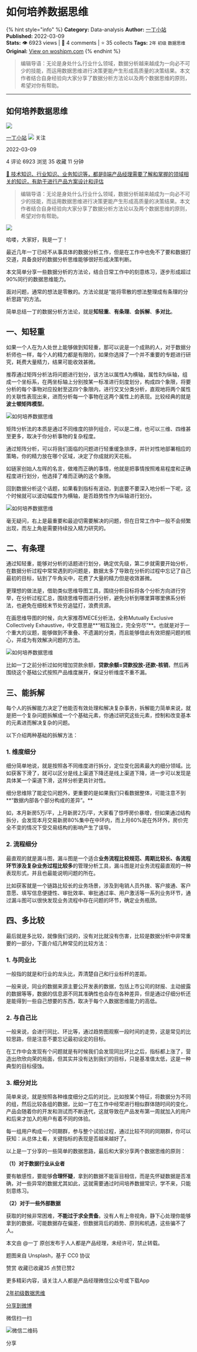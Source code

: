 # 如何培养数据思维
{% hint style="info" %}
**Category:** Data-analysis
**Author:** [一丁小站](https://www.woshipm.com/u/1033629)
**Published:** 2022-03-09  
**Stats:** 👁️ 6923 views | 💬 4 comments | ⭐ 35 collects
**Tags:** `2年` `初级` `数据思维`
**Original:** [View on woshipm.com](https://www.woshipm.com/data-analysis/5346829.html)
{% endhint %}
> 编辑导语：无论是身处什么行业什么领域，数据分析越来越成为一向必不可少的技能，而运用数据思维进行决策更能产生形成高质量的决策结果。本文作者结合自身经验向大家分享了数据分析方法论以及两个数据思维的原则，希望对你有帮助。

---

## 如何培养数据思维

[![](https://image.woshipm.com/wp-files/2022/01/o1UhfhU59aKfE5cxwpDu.jpg!/both/72x72)](https://www.woshipm.com/u/1033629)

[一丁小站](https://www.woshipm.com/u/1033629) ![](https://static.woshipm.com/tag/1101_1@2x.png) 关注

2022-03-09

4 评论 6923 浏览 35 收藏 11 分钟

[🔗 技术知识、行业知识、业务知识等，都是B端产品经理需要了解和掌握的领域相关的知识，有助于进行产品方案设计和评估](https://ke.qidianla.com/courses/bcpm)

> 编辑导语：无论是身处什么行业什么领域，数据分析越来越成为一向必不可少的技能，而运用数据思维进行决策更能产生形成高质量的决策结果。本文作者结合自身经验向大家分享了数据分析方法论以及两个数据思维的原则，希望对你有帮助。

![](https://image.yunyingpai.com/wp/2022/03/NgIjcr9TZWYFp0xwii3d.jpg)

哈喽，大家好，我是一丁！

最近几年一丁已经不从事具体的数据分析工作，但是在工作中也免不了要和数据打交道，具备良好的数据分析思维能够很好形成决策判断。

本文简单分享一些数据分析的方法论，结合日常工作中的刻意练习，逐步形成超过90%同行的数据思维能力。

面对问题，通常的想法是零散的。方法论就是“能将零散的想法整理成有条理的分析思路”的方法。

简单总结一丁的数据分析方法论，就是**知轻重**、**有条理**、**会拆解**、**多对比**。

## 一、知轻重

如果一个人在为人处世上能够做到知轻重，那可以说是一个成熟的人，对于数据分析师也一样，每个人的精力都是有限的，如果你选择了一个并不重要的专题进行研究，耗费大量精力，结果可能收效甚微。

推荐通过矩阵分析法将问题进行划分，该方法以属性A为横轴，属性B为纵轴，组成一个坐标系，在两坐标轴上分别按某一标准进行刻度划分，构成四个象限，将要分析的每个事物对应投射至这四个象限内，进行交叉分类分析，直观地将两个属性的关联性表现出来，进而分析每一个事物在这两个属性上的表现。比较经典的就是**波士顿矩阵模型**。

![如何培养数据思维](https://image.yunyingpai.com/wp/2022/03/NXgYV83rh7iXe86k7I43.jpeg)

矩阵分析法的本质是通过不同维度的排列组合，可以是二维，也可以三维、四维甚至更多，取决于你分析事物的复杂程度。

通过矩阵分析，可以将我们面临的问题进行轻重缓急排序，并针对性地部署相应的策略，你的精力放在哪个区域，决定了你成就的天花板。

如链家创始人左晖的名言，做难而正确的事情，他就是把事情按照难易程度和正确程度进行划分，他选择了难而正确的这个象限。

回到数据分析这个话题，如果看到指标有波动，到底要不要深入地分析一下呢，这个时候就可以波动幅度作为横轴，是否趋势性作为纵轴进行划分。

![如何培养数据思维](https://image.yunyingpai.com/wp/2022/03/pKuVQImCZXoAZCD0P1XG.jpeg)

毫无疑问，右上是最重要和最迫切需要解决的问题，但在日常工作中一般不会频繁出现，而左上角是需要持续投入精力研究的。

## 二、有条理

通过知轻重，能够对分析的话题进行划分，确定优先级，第二步就需要开始分析，在数据分析过程中常常遇到的问题是，数据太多了导致在分析的过程中忘记了自己最初的目标，钻到了牛角尖中，花费了大量的精力但是收效甚微。

更理想的做法是，借助类似思维导图工具，围绕分析目标将各个分析方向进行穷举，在分析过程汇总，围绕思维导图进行分析，避免分析到哪里算哪里佛系分析法，也避免在细枝末节处穷追猛打，浪费资源。

在画思维导图的时候，向大家推荐MECE分析法，全称Mutually Exclusive Collectively Exhaustive，中文意思是**“相互独立，完全穷尽”**。也就是对于一个重大的议题，能够做到不重叠、不遗漏的分类，而且能够借此有效把握问题的核心，并成为有效解决问题的方法。

![如何培养数据思维](https://image.yunyingpai.com/wp/2022/03/w6iDCOA10lDWd3BMCj34.jpeg)

比如一丁之前分析过如何增加贷款余额，**贷款余额=贷款投放-还款-核销**，然后再围绕这个基础公式按照产品维度展开，保证分析维度不重不漏。

## 三、能拆解

每个人的拆解能力决定了他能否有效处理和解决复杂事务，拆解能力简单来说，就是把一个复杂问题拆解成一个个基础元素，你通过研究这些元素，控制和改变基本的元素进而解决复杂的问题。

以下介绍两种基础的拆解方法：

### 1\. 维度细分

细分简单地说，就是按照各不同维度进行拆分，定位变化因素最大的细分领域。比如获客下滑了，就可以区分是线上渠道下降还是线上渠道下降，进一步可以发现是具体某一个渠道下滑，这样分析更具针对性。

细分思维除了能定位问题外，更重要的是如果我们只看数据整体，可能注意不到**“数据内部各个部分构成的差异”。**

如，本月新房5万/平，上月新房2万/平，大家看了惊呼房价暴增，但如果通过结构拆分，会发现本月交易新房80%集中在中环内，而上月60%是在外环外，房价完全不变的情况下受交易结构的影响产生了误导。

### 2\. 流程细分

最直观的就是漏斗图，漏斗图是一个适合**业务流程比较规范、周期比较长、各流程环节涉及复杂业务过程比较多**的管理分析工具，漏斗图是对业务流程最直观的一种表现形式，并且也最能说明问题的所在。

比如获客就是一个链路比较长的业务场景，涉及到电销人员外拨、客户接通、客户意愿、填写信息便捷性、审批效率、审批通过率、用户激活等一系列业务环节，通过漏斗图可以很快发现业务流程中存在问题的环节，确定业务瓶颈。

## 四、多比较

最后就是多比较，就像我们说的，没有对比就没有伤害，比较是数据分析中非常重要的一部分，下面介绍几种常见的比较方法：

### 1\. 与同业比

一般指的就是和行业的龙头比，弄清楚自己和行业标杆的差距。

一般来说，同业的数据来源主要公开发表的数据，包括上市公司的财报、主动披露的数据等等，数据的信息源不同其准确性也会存在各种差异，但是通过仔细分析还是能得到一些自己想要的东西，取决于每个人数据思维能力的高低。

### 2\. 与自己比

一般来说，会进行同比、环比等，通过趋势图观察一段时间的走势，这是常见的比较思路，但是注意不要忘记最初设定的目标。

在工作中会发现有个问题就是有时候我们会发现同比环比之后，指标都上涨了，营造出欣欣向荣的局面，但其实并没有达到我们的目标，只是基准值太低，这是一种典型的目标侵蚀。

### 3\. 细分对比

简单来说，就是按照各种维度细分之后的对比，比如按某个特征，将数据分为不同的组，然后比较各组的数据，比如一丁在工作中经常进行相似群体随时间的变化，产品会随着你的开发和测试而不断迭代，这就导致在产品发布第一周就加入的用户和后来才加入的用户有着不同的体验。

每一组用户构成一个同期群，参与整个试验过程，通过比较不同的同期群，你可以获知：从总体上看，关键指标的表现是否越来越好了。

以上是一丁分享的一些简单的数据思路，最后和大家分享两个数据思维的原则：

**（1）对于数据行业从业者**

要有敏感性，要能够**合理怀疑**，拿到的数据不能盲目相信，而是先怀疑数据是否准确，对一些异常的数据尤其如此，这就需要通过时间培养数据常识，学不来，只能刻意练习。

**（2）对于一些外部数据**

获取的时候非常困难，**不能过于求全责备**。没有人有上帝视角，静下心处理你能够拿到的数据，可能数据存在偏差，但数据背后的趋势、原则和机遇，这些骗不了人。

本文由 @一丁 原创发布于人人都是产品经理，未经许可，禁止转载。

题图来自 Unsplash，基于 CC0 协议

赞赏 收藏已收藏35 点赞已赞2

更多精彩内容，请关注人人都是产品经理微信公众号或下载App

[2年](https://www.woshipm.com/tag/2%e5%b9%b4)[初级](https://www.woshipm.com/tag/%e5%88%9d%e7%ba%a7)[数据思维](https://www.woshipm.com/tag/%e6%95%b0%e6%8d%ae%e6%80%9d%e7%bb%b4)

[分享到微博](https://service.weibo.com/share/share.php?appkey=2775287854&title=如何培养数据思维&url=https://www.woshipm.com/data-analysis/5346829.html&pic=https://image.yunyingpai.com/wp/2022/03/NgIjcr9TZWYFp0xwii3d.jpg)

微信扫一扫

![微信二维码](https://api.pwmqr.com/qrcode/create/?url=https://www.woshipm.com/data-analysis/5346829.html)

分享